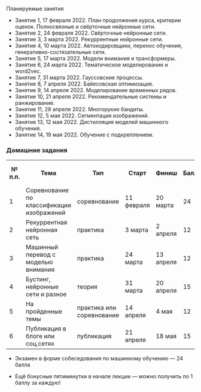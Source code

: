 Планируемые занятия
 * Занятие 1, 17 февраля 2022. План продолжения курса, критерии оценок. Полносвязные и свёрточные нейронные сети.
 * Занятие 2, 24 февраля 2022. Свёрточные нейронные сети.
 * Занятие 3, 3 марта 2022. Рекуррентные нейронные сети.
 * Занятие 4, 10 марта 2022. Автокодировщики, перенос обучения, генеративно-состязательные сети.
 * Занятие 5, 17 марта 2022. Модели внимания и трансформеры.
 * Занятие 6, 24 марта 2022. Тематическое моделирование и word2vec.
 * Занятие 7, 31 марта 2022. Гауссовские процессы.
 * Занятие 8, 7 апреля 2022. Байесовская оптимизация.
 * Занятие 9, 14 апреля 2022. Моделирование временных рядов.
 * Занятие 10, 21 апреля 2022. Рекомендательные системы и ранжирование.
 * Занятие 11, 28 апреля 2022. Многорукие бандиты.
 * Занятие 12, 5 мая 2022. Сегментация изображений.
 * Занятие 13, 12 мая 2022. Дистилляция моделей машинного обучения.
 * Занятие 14, 19 мая 2022. Обучение с подкреплением.

### Домашние задания
<table style="width:100%">
  <tr>
    <th>№ п.п.</th>
    <th>Тема</th>
    <th>Тип</th>
    <th>Старт</th>
    <th>Финиш</th>
    <th>Баллы</th>
    <th>Оценочное время выполнения</th>
  </tr>
  <tr>
    <td>1</td>
    <td>Соревнование по классификации изображений</td>
    <td>соревнование</td>
    <td>11 февраля</td>
    <td>20 марта</td>
    <td>24</td>
    <td>20 часов</td>
  </tr>
  <tr>
    <td>2</td>
    <td>Рекуррентная нейронная сеть</td>
    <td>практика</td>
    <td>3 марта</td>
    <td>2 апреля</td>
    <td>12</td>
    <td>10 часов</td>
    </tr>
  <tr>
    <td>3</td>
    <td>Машинный перевод с моделью внимания</td>
    <td>практика</td>
    <td>24 марта</td>
    <td>13 апреля</td>
    <td>12</td>
    <td>10 часов</td>
  </tr>
  <tr>
    <td>4</td>
    <td>Бустинг, нейронные сети и разное</td>
    <td>теория</td>
    <td>31 марта</td>
    <td>20 апреля</td>
    <td>15</td>
    <td>15 часов</td>
  </tr>
  <tr>
    <td>5</td>
    <td>На пройденные темы</td>
    <td>практика или соревнование</td>
    <td>14 апреля</td>
    <td>4 мая</td>
    <td>12</td>
    <td>10 часов</td>
  </tr>
  <tr>
    <td>6</td>
    <td>Публикация в блоге или соц.сетях</td>
    <td>публикация</td>
    <td>21 апреля</td>
    <td>18 мая</td>
    <td>15</td>
    <td>20 часов</td>
  </tr>
</table>

 * Экзамен в форме собеседования по машинному обучению — 24 балла

 * Ещё бонусные пятиминутки в начале лекции — можно получить по 1 баллу за каждую!
